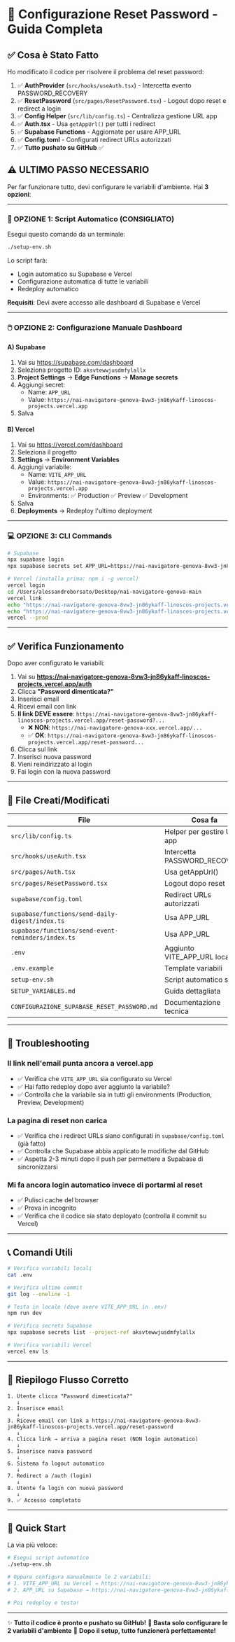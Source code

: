 # 🔐 Configurazione Reset Password - Guida Completa

## ✅ Cosa è Stato Fatto

Ho modificato il codice per risolvere il problema del reset password:

1. ✅ **AuthProvider** (`src/hooks/useAuth.tsx`) - Intercetta evento PASSWORD_RECOVERY
2. ✅ **ResetPassword** (`src/pages/ResetPassword.tsx`) - Logout dopo reset e redirect a login
3. ✅ **Config Helper** (`src/lib/config.ts`) - Centralizza gestione URL app
4. ✅ **Auth.tsx** - Usa `getAppUrl()` per tutti i redirect
5. ✅ **Supabase Functions** - Aggiornate per usare APP_URL
6. ✅ **Config.toml** - Configurati redirect URLs autorizzati
7. ✅ **Tutto pushato su GitHub** ✅

## ⚠️ ULTIMO PASSO NECESSARIO

Per far funzionare tutto, devi configurare le variabili d'ambiente. Hai **3 opzioni**:

---

### 🎯 OPZIONE 1: Script Automatico (CONSIGLIATO)

Esegui questo comando da un terminale:

```bash
./setup-env.sh
```

Lo script farà:
- Login automatico su Supabase e Vercel
- Configurazione automatica di tutte le variabili
- Redeploy automatico

**Requisiti**: Devi avere accesso alle dashboard di Supabase e Vercel

---

### 🖱️ OPZIONE 2: Configurazione Manuale Dashboard

#### A) Supabase

1. Vai su https://supabase.com/dashboard
2. Seleziona progetto ID: `aksvtewwjusdmfylallx`
3. **Project Settings** → **Edge Functions** → **Manage secrets**
4. Aggiungi secret:
   - Name: `APP_URL`
   - Value: `https://nai-navigatore-genova-8vw3-jn86ykaff-linoscos-projects.vercel.app`
5. Salva

#### B) Vercel

1. Vai su https://vercel.com/dashboard
2. Seleziona il progetto
3. **Settings** → **Environment Variables**
4. Aggiungi variabile:
   - Name: `VITE_APP_URL`
   - Value: `https://nai-navigatore-genova-8vw3-jn86ykaff-linoscos-projects.vercel.app`
   - Environments: ✅ Production ✅ Preview ✅ Development
5. Salva
6. **Deployments** → Redeploy l'ultimo deployment

---

### 💻 OPZIONE 3: CLI Commands

```bash
# Supabase
npx supabase login
npx supabase secrets set APP_URL=https://nai-navigatore-genova-8vw3-jn86ykaff-linoscos-projects.vercel.app --project-ref aksvtewwjusdmfylallx

# Vercel (installa prima: npm i -g vercel)
vercel login
cd /Users/alessandroborsato/Desktop/nai-navigatore-genova-main
vercel link
echo "https://nai-navigatore-genova-8vw3-jn86ykaff-linoscos-projects.vercel.app" | vercel env add VITE_APP_URL production
echo "https://nai-navigatore-genova-8vw3-jn86ykaff-linoscos-projects.vercel.app" | vercel env add VITE_APP_URL preview
vercel --prod
```

---

## ✅ Verifica Funzionamento

Dopo aver configurato le variabili:

1. Vai su **https://nai-navigatore-genova-8vw3-jn86ykaff-linoscos-projects.vercel.app/auth**
2. Clicca **"Password dimenticata?"**
3. Inserisci email
4. Ricevi email con link
5. **Il link DEVE essere**: `https://nai-navigatore-genova-8vw3-jn86ykaff-linoscos-projects.vercel.app/reset-password?...`
   - ❌ **NON**: `https://nai-navigatore-genova-xxx.vercel.app/...`
   - ✅ **OK**: `https://nai-navigatore-genova-8vw3-jn86ykaff-linoscos-projects.vercel.app/reset-password...`
6. Clicca sul link
7. Inserisci nuova password
8. Vieni reindirizzato al login
9. Fai login con la nuova password

---

## 📁 File Creati/Modificati

| File | Cosa fa |
|------|---------|
| `src/lib/config.ts` | Helper per gestire URL app |
| `src/hooks/useAuth.tsx` | Intercetta PASSWORD_RECOVERY |
| `src/pages/Auth.tsx` | Usa getAppUrl() |
| `src/pages/ResetPassword.tsx` | Logout dopo reset |
| `supabase/config.toml` | Redirect URLs autorizzati |
| `supabase/functions/send-daily-digest/index.ts` | Usa APP_URL |
| `supabase/functions/send-event-reminders/index.ts` | Usa APP_URL |
| `.env` | Aggiunto VITE_APP_URL locale |
| `.env.example` | Template variabili |
| `setup-env.sh` | Script automatico setup |
| `SETUP_VARIABLES.md` | Guida dettagliata |
| `CONFIGURAZIONE_SUPABASE_RESET_PASSWORD.md` | Documentazione tecnica |

---

## 🐛 Troubleshooting

### Il link nell'email punta ancora a vercel.app

- ✅ Verifica che `VITE_APP_URL` sia configurato su Vercel
- ✅ Hai fatto redeploy dopo aver aggiunto la variabile?
- ✅ Controlla che la variabile sia in tutti gli environments (Production, Preview, Development)

### La pagina di reset non carica

- ✅ Verifica che i redirect URLs siano configurati in `supabase/config.toml` (già fatto)
- ✅ Controlla che Supabase abbia applicato le modifiche dal GitHub
- ✅ Aspetta 2-3 minuti dopo il push per permettere a Supabase di sincronizzarsi

### Mi fa ancora login automatico invece di portarmi al reset

- ✅ Pulisci cache del browser
- ✅ Prova in incognito
- ✅ Verifica che il codice sia stato deployato (controlla il commit su Vercel)

---

## 📞 Comandi Utili

```bash
# Verifica variabili locali
cat .env

# Verifica ultimo commit
git log --oneline -1

# Testa in locale (deve avere VITE_APP_URL in .env)
npm run dev

# Verifica secrets Supabase
npx supabase secrets list --project-ref aksvtewwjusdmfylallx

# Verifica variabili Vercel
vercel env ls
```

---

## 🎯 Riepilogo Flusso Corretto

```
1. Utente clicca "Password dimenticata?"
   ↓
2. Inserisce email
   ↓
3. Riceve email con link a https://nai-navigatore-genova-8vw3-jn86ykaff-linoscos-projects.vercel.app/reset-password
   ↓
4. Clicca link → arriva a pagina reset (NON login automatico)
   ↓
5. Inserisce nuova password
   ↓
6. Sistema fa logout automatico
   ↓
7. Redirect a /auth (login)
   ↓
8. Utente fa login con nuova password
   ↓
9. ✅ Accesso completato
```

---

## 🚀 Quick Start

La via più veloce:

```bash
# Esegui script automatico
./setup-env.sh

# Oppure configura manualmente le 2 variabili:
# 1. VITE_APP_URL su Vercel → https://nai-navigatore-genova-8vw3-jn86ykaff-linoscos-projects.vercel.app
# 2. APP_URL su Supabase → https://nai-navigatore-genova-8vw3-jn86ykaff-linoscos-projects.vercel.app

# Poi redeploy e testa!
```

---

✨ **Tutto il codice è pronto e pushato su GitHub!**
🔧 **Basta solo configurare le 2 variabili d'ambiente**
🎉 **Dopo il setup, tutto funzionerà perfettamente!**
